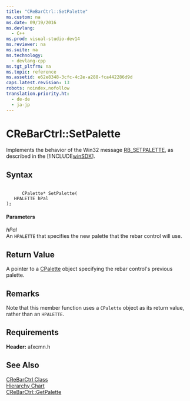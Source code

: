 ```yaml
---
title: "CReBarCtrl::SetPalette"
ms.custom: na
ms.date: 09/19/2016
ms.devlang: 
  - C++
ms.prod: visual-studio-dev14
ms.reviewer: na
ms.suite: na
ms.technology: 
  - devlang-cpp
ms.tgt_pltfrm: na
ms.topic: reference
ms.assetid: e62e8348-3cfc-4c2e-a288-fca442286d9d
caps.latest.revision: 13
robots: noindex,nofollow
translation.priority.ht: 
  - de-de
  - ja-jp
---
```

# CReBarCtrl::SetPalette
Implements the behavior of the Win32 message [RB_SETPALETTE](http://msdn.microsoft.com/library/windows/desktop/bb774520), as described in the [!INCLUDE[winSDK](../vs140/includes/winSDK_md.md)].  
  
## Syntax  
  
```  
  
      CPalette* SetPalette(   
   HPALETTE hPal    
);  
```  
  
#### Parameters  
 *hPal*  
 An `HPALETTE` that specifies the new palette that the rebar control will use.  
  
## Return Value  
 A pointer to a [CPalette](../vs140/CPalette-Class.md) object specifying the rebar control's previous palette.  
  
## Remarks  
 Note that this member function uses a `CPalette` object as its return value, rather than an `HPALETTE`.  
  
## Requirements  
 **Header:** afxcmn.h  
  
## See Also  
 [CReBarCtrl Class](../vs140/CReBarCtrl-Class.md)   
 [Hierarchy Chart](../vs140/Hierarchy-Chart.md)   
 [CReBarCtrl::GetPalette](../vs140/CReBarCtrl--GetPalette.md)